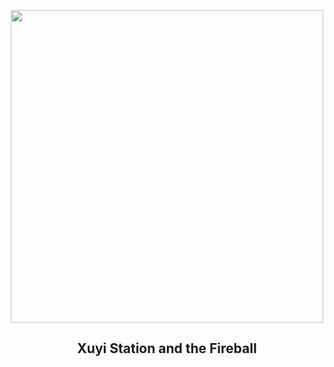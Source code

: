 
<p align="center"><img src="https://apod.nasa.gov/apod/image/2412/PurpleMountainObservatoryXuYiStationFireball1024.jpg" width="500" height="500"></p>
<h2 align="center"> Xuyi Station and the Fireball </h2>
